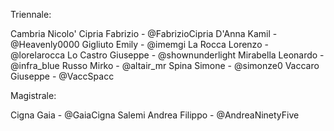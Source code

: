 Triennale:

Cambria Nicolo'
Cipria Fabrizio - @FabrizioCipria
D'Anna Kamil - @Heavenly0000
Gigliuto Emily - @imemgi
La Rocca Lorenzo - @lorelarocca
Lo Castro Giuseppe - @shownunderlight
Mirabella Leonardo - @infra_blue
Russo Mirko - @altair_mr
Spina Simone - @simonze0
Vaccaro Giuseppe - @VaccSpacc

Magistrale:

Cigna Gaia - @GaiaCigna
Salemi Andrea Filippo - @AndreaNinetyFive
